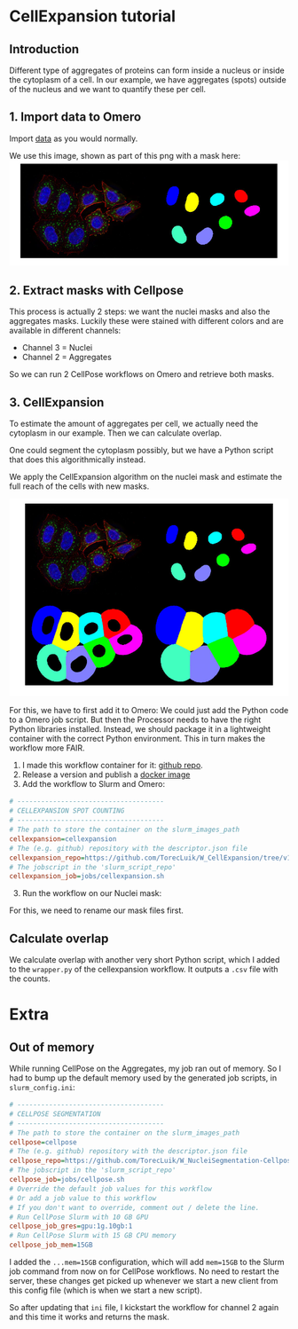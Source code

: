 # CellExpansion tutorial

## Introduction

Different type of aggregates of proteins can form inside a nucleus or inside the cytoplasm of a cell.
In our example, we have aggregates (spots) outside of the nucleus and we want to quantify these per cell.

## 1. Import data to Omero

Import [data](./images/Cells.tif) as you would normally.

We use this image, shown as part of this png with a mask here:
![Nuclei label image](./images/nuclei_labels.png)

## 2. Extract masks with Cellpose

This process is actually 2 steps: we want the nuclei masks and also the aggregates masks.
Luckily these were stained with different colors and are available in different channels:
- Channel 3 = Nuclei
- Channel 2 = Aggregates

So we can run 2 CellPose workflows on Omero and retrieve both masks.

## 3. CellExpansion

To estimate the amount of aggregates per cell, we actually need the cytoplasm in our example. Then we can calculate overlap. 

One could segment the cytoplasm possibly, but we have a Python script that does this algorithmically instead.

We apply the CellExpansion algorithm on the nuclei mask and estimate the full reach of the cells with new masks.

![4 images showing cell expansion](./images/cellexpansion.png)

For this, we have to first add it to Omero: 
We could just add the Python code to a Omero job script. But then the Processor needs to have the right Python libraries installed. 
Instead, we should package it in a lightweight container with the correct Python environment. This in turn makes the workflow more FAIR.

1. I made this workflow container for it: [github repo](https://github.com/TorecLuik/W_CellExpansion).
2. Release a version and publish a [docker image](https://hub.docker.com/layers/torecluik/w_cellexpansion/v1.0.1/images/sha256-8d2f9e663614588f11f41c09375568b448b6d158478a968dac23dbbd8d7fdebc?context=explore)
2. Add the workflow to Slurm and Omero:
```ini
# -------------------------------------
# CELLEXPANSION SPOT COUNTING
# -------------------------------------
# The path to store the container on the slurm_images_path
cellexpansion=cellexpansion
# The (e.g. github) repository with the descriptor.json file
cellexpansion_repo=https://github.com/TorecLuik/W_CellExpansion/tree/v1.0.1
# The jobscript in the 'slurm_script_repo'
cellexpansion_job=jobs/cellexpansion.sh
```

3. Run the workflow on our Nuclei mask:

For this, we need to rename our mask files first. 

## Calculate overlap

We calculate overlap with another very short Python script, which I added to the `wrapper.py` of the cellexpansion workflow.
It outputs a `.csv` file with the counts.

# Extra

## Out of memory

While running CellPose on the Aggregates, my job ran out of memory. So I had to bump up the default memory used by the generated job scripts, in `slurm_config.ini`:

```ini
# -------------------------------------
# CELLPOSE SEGMENTATION
# -------------------------------------
# The path to store the container on the slurm_images_path
cellpose=cellpose
# The (e.g. github) repository with the descriptor.json file
cellpose_repo=https://github.com/TorecLuik/W_NucleiSegmentation-Cellpose/tree/v1.2.7
# The jobscript in the 'slurm_script_repo'
cellpose_job=jobs/cellpose.sh
# Override the default job values for this workflow
# Or add a job value to this workflow
# If you don't want to override, comment out / delete the line.
# Run CellPose Slurm with 10 GB GPU
cellpose_job_gres=gpu:1g.10gb:1
# Run CellPose Slurm with 15 GB CPU memory
cellpose_job_mem=15GB
```
I added the `...mem=15GB` configuration, which will add `mem=15GB` to the Slurm job command from now on for CellPose workflows. 
No need to restart the server, these changes get picked up whenever we start a new client from this config file (which is when we start a new script).

So after updating that `ini` file, I kickstart the workflow for channel 2 again and this time it works and returns the mask.